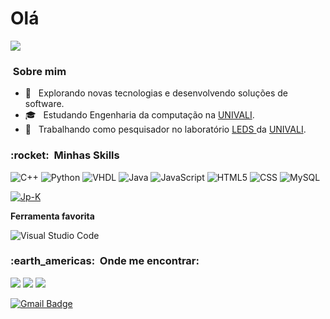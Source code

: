 # Olá
![](https://komarev.com/ghpvc/?username=Jp-K&color=006bed)


<h3> &nbsp;Sobre mim </h3>


- 🤔 &nbsp; Explorando novas tecnologias e desenvolvendo soluções de software.
- 🎓 &nbsp; Estudando Engenharia da computação na <a href="https://univali.br/">UNIVALI</a>.
- 💼 &nbsp; Trabalhando como pesquisador no laboratório <a href="https://www.univali.br/pos/mestrado/mestrado-em-computacao-aplicada/grupos-de-pesquisa/laboratory-of-embedded-and-distributed-systems-leds/Paginas/default.aspx"> LEDS </a> da <a href="https://univali.br/">UNIVALI</a>.

<h3> :rocket: &nbsp;Minhas Skills </h3>

  ![C++](https://img.shields.io/badge/-C++-333333?style=flat&logo=C%2B%2B&logoColor=00599C)
  ![Python](https://img.shields.io/badge/-Python-333333?style=flat&logo=Python&logoColor=00599C)
  ![VHDL](https://img.shields.io/badge/-VHDL-333333?style=flat&logo=VHDL&logoColor=00599C)
  ![Java](https://img.shields.io/badge/-Java-333333?style=flat&logo=Java&logoColor=007396)
  ![JavaScript](https://img.shields.io/badge/-JavaScript-333333?style=flat&logo=javascript)
  ![HTML5](https://img.shields.io/badge/-HTML5-333333?style=flat&logo=HTML5)
  ![CSS](https://img.shields.io/badge/-CSS-333333?style=flat&logo=CSS3&logoColor=1572B6)
  ![MySQL](https://img.shields.io/badge/-MySQL-333333?style=flat&logo=mysql)
  
  [![Jp-K](https://github-readme-stats.vercel.app/api/top-langs/?username=Jp-K&hide=html&layout=compact&theme=dark)](https://github.com/Jp-K/)
  
  **Ferramenta favorita**
  
  ![Visual Studio Code](https://img.shields.io/badge/-Visual%20Studio%20Code-333333?style=flat&logo=visual-studio-code&logoColor=007ACC)
  
  
  <h3> :earth_americas: &nbsp;Onde me encontrar: </h3> 
  
  <p align="left">

  <a href="https://www.linkedin.com/in/jo%C3%A3o-paulo-kraisch-458304182/" alt="Linkedin">
  <img src="https://img.shields.io/badge/-Linkedin-0e76a8?style=flat-square&logo=Linkedin&logoColor=white&link=https://www.linkedin.com/in/jo%C3%A3o-paulo-kraisch-458304182/" /></a>

  <a href="https://www.facebook.com/joaopaulo.kraisch" alt="Facebook">
  <img src="https://img.shields.io/badge/-Facebook-3b5998?style=flat-square&labelColor=3b5998&logo=facebook&logoColor=white&link=https://www.facebook.com/joaopaulo.kraisch"/></a>

  <a href="https://www.instagram.com/jpkjoao/" alt="Instagram">
  <img src="https://img.shields.io/badge/-Instagram-DF0174?style=flat-square&labelColor=DF0174&logo=instagram&logoColor=white&link=https://www.instagram.com/jpkjoao/"/></a>
  
  [![Gmail Badge](https://img.shields.io/badge/-joaopaulokraisch@gmail.com-006bed?style=flat-square&logo=Gmail&logoColor=white&link=mailto:joaopaulokraisch@gmail.com)](mailto:joaopaulokraisch@gmail.com)
  </p>  
